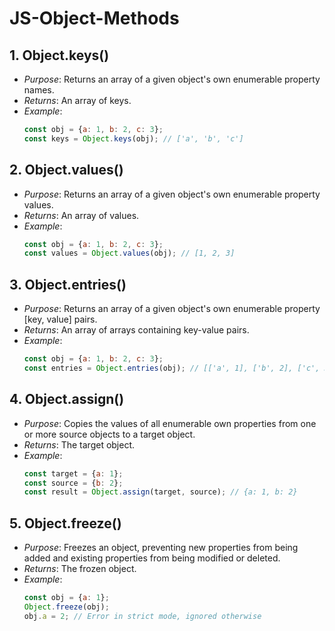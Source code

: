 # JS-Object-Methods
## 1. Object.keys()
- *Purpose*: Returns an array of a given object's own enumerable property names.
- *Returns*: An array of keys.
- *Example*:
    ```js
    const obj = {a: 1, b: 2, c: 3};
    const keys = Object.keys(obj); // ['a', 'b', 'c']
    ```

## 2. Object.values()
- *Purpose*: Returns an array of a given object's own enumerable property values.
- *Returns*: An array of values.
- *Example*:
    ```js
    const obj = {a: 1, b: 2, c: 3};
    const values = Object.values(obj); // [1, 2, 3]
    ```
## 3. Object.entries()
- *Purpose*: Returns an array of a given object's own enumerable property [key, value] pairs.
- *Returns*: An array of arrays containing key-value pairs.
- *Example*:
    ```js
    const obj = {a: 1, b: 2, c: 3};
    const entries = Object.entries(obj); // [['a', 1], ['b', 2], ['c', 3]]
    ```

## 4. Object.assign()
- *Purpose*: Copies the values of all enumerable own properties from one or more source objects to a target object.
- *Returns*: The target object.
- *Example*:
    ```js
    const target = {a: 1};
    const source = {b: 2};
    const result = Object.assign(target, source); // {a: 1, b: 2}
    ```
## 5. Object.freeze()
- *Purpose*: Freezes an object, preventing new properties from being added and existing properties from being modified or deleted.
- *Returns*: The frozen object.
- *Example*:
    ```js
    const obj = {a: 1};
    Object.freeze(obj);
    obj.a = 2; // Error in strict mode, ignored otherwise
    ```
